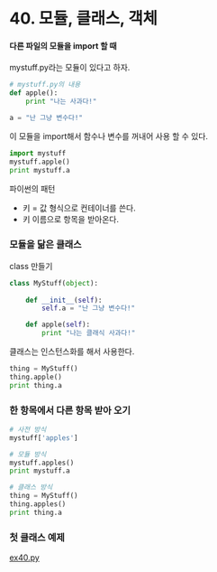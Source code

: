 # 40. 모듈, 클래스, 객체

#### 다른 파일의 모듈을 import 할 때
mystuff.py라는 모듈이 있다고 하자.  
```Python
# mystuff.py의 내용
def apple():
    print "나는 사과다!"

a = "난 그냥 변수다!"
```
이 모듈을 import해서 함수나 변수를 꺼내어 사용 할 수 있다.
```Python
import mystuff
mystuff.apple()
print mystuff.a
```
파이썬의 패턴
 - 키 = 값 형식으로 컨테이너를 쓴다. 
 - 키 이름으로 항목을 받아온다.  

### 모듈을 닮은 클래스
class 만들기  
```Python
class MyStuff(object):
    
    def __init__(self):
        self.a = "난 그냥 변수다!"

    def apple(self):
        print "나는 클래식 사과다!"
```
  
클래스는 인스턴스화를 해서 사용한다. 
```Python
thing = MyStuff()
thing.apple()
print thing.a
```

### 한 항목에서 다른 항목 받아 오기
```Python
# 사전 방식
mystuff['apples']

# 모듈 방식
mystuff.apples()
print mystuff.a

# 클래스 방식
thing = MyStuff()
thing.apples()
print thing.a

```
### 첫 클래스 예제
[ex40.py](ex/ex40.py)



